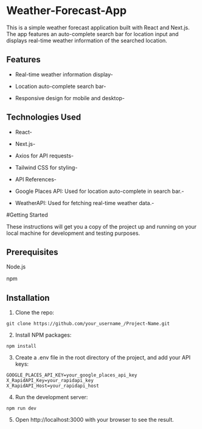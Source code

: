 # Weather-Forecast-App
This is a simple weather forecast application built with React and Next.js. The app features an auto-complete search bar for location input and displays real-time weather information of the searched location.



## Features

- Real-time weather information display-

- Location auto-complete search bar-

- Responsive design for mobile and desktop-

## Technologies Used

- React-

- Next.js-

- Axios for API requests-

- Tailwind CSS for styling-

- API References-

- Google Places API: Used for location auto-complete in search bar.-

- WeatherAPI: Used for fetching real-time weather data.-

#Getting Started

These instructions will get you a copy of the project up and running on your local machine for development and testing purposes.

## Prerequisites

Node.js

npm


## Installation

1. Clone the repo:
```
git clone https://github.com/your_username_/Project-Name.git
```

2. Install NPM packages:
```
npm install
```

3. Create a .env file in the root directory of the project, and add your API keys:

```
GOOGLE_PLACES_API_KEY=your_google_places_api_key
X_RapidAPI_Key=your_rapidapi_key
X_RapidAPI_Host=your_rapidapi_host
```

4. Run the development server:

```
npm run dev
```

5. Open http://localhost:3000 with your browser to see the result.
